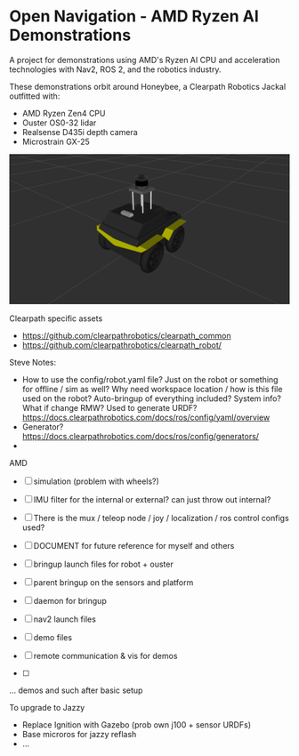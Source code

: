 # Open Navigation - AMD Ryzen AI Demonstrations

A project for demonstrations using AMD's Ryzen AI CPU and acceleration technologies with Nav2, ROS 2, and the robotics industry.

These demonstrations orbit around Honeybee, a Clearpath Robotics Jackal outfitted with:
- AMD Ryzen Zen4 CPU
- Ouster OS0-32 lidar
- Realsense D435i depth camera
- Microstrain GX-25

![Honeybee](./honeybee_description/docs/ona01_jackal.png)


Clearpath specific assets
- https://github.com/clearpathrobotics/clearpath_common
- https://github.com/clearpathrobotics/clearpath_robot/


Steve Notes:
- How to use the config/robot.yaml file? Just on the robot or something for offline / sim as well? Why need workspace location / how is this file used on the robot? Auto-bringup of everything included? System info? What if change RMW? Used to generate URDF? https://docs.clearpathrobotics.com/docs/ros/config/yaml/overview
- Generator? https://docs.clearpathrobotics.com/docs/ros/config/generators/ 
- 

AMD

- [ ] simulation (problem with wheels?)

- [ ] IMU filter for the internal or external? can just throw out internal?
- [ ] There is the mux / teleop node / joy / localization / ros control configs used?

- [ ] DOCUMENT for future reference for myself and others

- [ ] bringup launch files for robot + ouster
- [ ] parent bringup on the sensors and platform
- [ ] daemon for bringup
- [ ] nav2 launch files 
- [ ] demo files

- [ ] remote communication & vis for demos
- [ ] 

... demos and such after basic setup





To upgrade to Jazzy
- Replace Ignition with Gazebo (prob own j100 + sensor URDFs)
- Base microros for jazzy reflash
- ...
